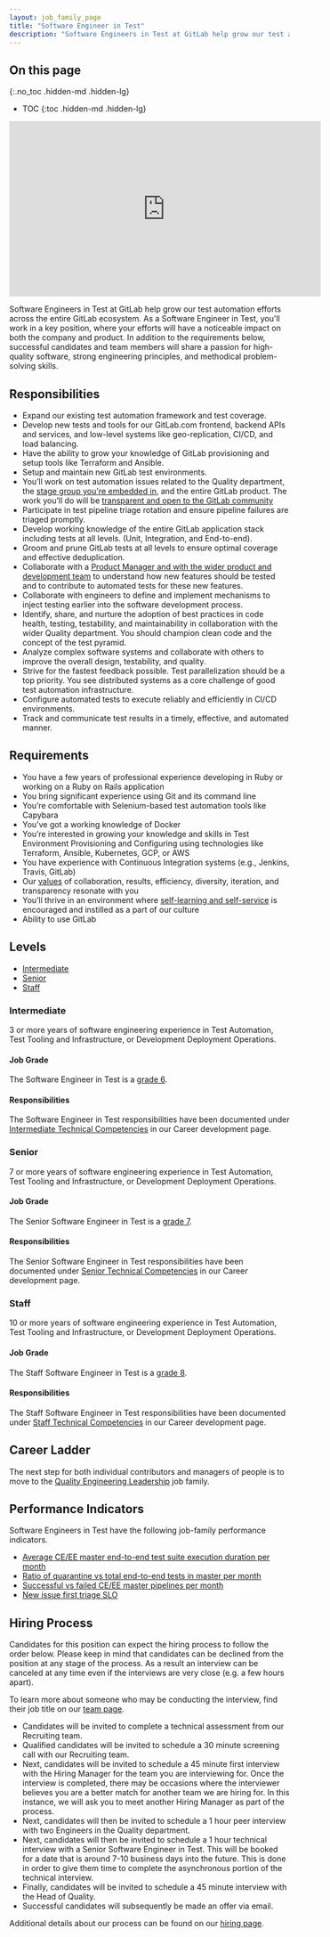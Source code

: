```yaml
---
layout: job_family_page
title: "Software Engineer in Test"
description: "Software Engineers in Test at GitLab help grow our test automation efforts across the entire GitLab ecosystem."
---
```


## On this page
{:.no_toc .hidden-md .hidden-lg}

- TOC
{:toc .hidden-md .hidden-lg}

<iframe width="560" height="315" src="https://www.youtube.com/embed/48x1Rok15os" frameborder="0" allow="accelerometer; autoplay; encrypted-media; gyroscope; picture-in-picture" allowfullscreen></iframe>

Software Engineers in Test at GitLab help grow our test automation efforts across the entire GitLab ecosystem.
As a Software Engineer in Test, you'll work in a key position, where your efforts will have a noticeable impact on both the company and product.
In addition to the requirements below, successful candidates and team members will share a passion for high-quality software,
strong engineering principles, and methodical problem-solving skills.

## Responsibilities

- Expand our existing test automation framework and test coverage.
- Develop new tests and tools for our GitLab.com frontend, backend APIs and services, and low-level systems like geo-replication,
CI/CD, and load balancing.
- Have the ability to grow your knowledge of GitLab provisioning and setup tools like Terraform and Ansible.
- Setup and maintain new GitLab test environments.
- You’ll work on test automation issues related to the Quality department, the [stage group you're embedded in](https://about.gitlab.com/handbook/product/categories/#devops-stages), and the entire GitLab product. The work you’ll do will be [transparent and open to the GitLab community](https://gitlab.com/groups/gitlab-org/-/issues?scope=all&utf8=%E2%9C%93&state=opened&label_name[]=Quality)
- Participate in test pipeline triage rotation and ensure pipeline failures are triaged promptly.
- Develop working knowledge of the entire GitLab application stack including tests at all levels. (Unit, Integration, and End-to-end).
- Groom and prune GitLab tests at all levels to ensure optimal coverage and effective deduplication.
- Collaborate with a [Product Manager and with the wider product and development team](https://about.gitlab.com/handbook/product-development-flow/#build-track) to understand how new features should be tested and to contribute to automated tests for these new features.
- Collaborate with engineers to define and implement mechanisms to inject testing earlier into the software development process.
- Identify, share, and nurture the adoption of best practices in code health, testing, testability, and maintainability in collaboration with the wider Quality department. You should champion clean code and the concept of the test pyramid.
- Analyze complex software systems and collaborate with others to improve the overall design, testability, and quality.
- Strive for the fastest feedback possible. Test parallelization should be a top priority.
You see distributed systems as a core challenge of good test automation infrastructure.
- Configure automated tests to execute reliably and efficiently in CI/CD environments.
- Track and communicate test results in a timely, effective, and automated manner.

## Requirements

- You have a few years of professional experience developing in Ruby or working on a Ruby on Rails application
- You bring significant experience using Git and its command line
- You’re comfortable with Selenium-based test automation tools like Capybara
- You’ve got a working knowledge of Docker
- You’re interested in growing your knowledge and skills in Test Environment Provisioning and Configuring using technologies like Terraform, Ansible, Kubernetes, GCP, or AWS
- You have experience with Continuous Integration systems (e.g., Jenkins, Travis, GitLab)
- Our [values](https://about.gitlab.com/handbook/values/) of collaboration, results, efficiency, diversity, iteration, and transparency resonate with you
- You’ll thrive in an environment where [self-learning and self-service](https://about.gitlab.com/company/culture/all-remote/self-service/#self-service-and-self-learning-in-onboarding) is encouraged and instilled as a part of our culture
- Ability to use GitLab

## Levels
* [Intermediate](/job-families/engineering/software-engineer-in-test/#intermediate)
* [Senior](/job-families/engineering/software-engineer-in-test/#senior)
* [Staff](/job-families/engineering/software-engineer-in-test/#staff)

### Intermediate

3 or more years of software engineering experience in Test Automation, Test Tooling and Infrastructure, or Development Deployment Operations.

#### Job Grade

The Software Engineer in Test is a [grade 6](/handbook/total-rewards/compensation/compensation-calculator/#gitlab-job-grades).

#### Responsibilities 

The Software Engineer in Test responsibilities have been documented under [Intermediate Technical Competencies](/handbook/engineering/career-development/matrix/engineering/quality/software-engineer-in-test/intermediate/#quality) in our Career development page.

### Senior

7 or more years of software engineering experience in Test Automation, Test Tooling and Infrastructure, or Development Deployment Operations.

#### Job Grade

The Senior Software Engineer in Test is a [grade 7](/handbook/total-rewards/compensation/compensation-calculator/#gitlab-job-grades).

#### Responsibilities 

The Senior Software Engineer in Test responsibilities have been documented under [Senior Technical Competencies](/handbook/engineering/career-development/matrix/engineering/quality/software-engineer-in-test/senior/#quality-1) in our Career development page.

### Staff

10 or more years of software engineering experience in Test Automation, Test Tooling and Infrastructure, or Development Deployment Operations.

#### Job Grade

The Staff Software Engineer in Test is a [grade 8](/handbook/total-rewards/compensation/compensation-calculator/#gitlab-job-grades).

#### Responsibilities 

The Staff Software Engineer in Test responsibilities have been documented under [Staff Technical Competencies](/handbook/engineering/career-development/matrix/engineering/quality/software-engineer-in-test/staff/#quality) in our Career development page.

## Career Ladder

The next step for both individual contributors and managers of people is to move to the [Quality Engineering Leadership](/job-families/engineering/engineering-management-quality/) job family.

## Performance Indicators

Software Engineers in Test have the following job-family performance indicators.

* [Average CE/EE master end-to-end test suite execution duration per month](/handbook/engineering/quality/performance-indicators/#average-ce-ee-master-end-to-end-test-suite-execution-duration-per-month)
* [Ratio of quarantine vs total end-to-end tests in master per month](/handbook/engineering/quality/performance-indicators/#ratio-of-quarantine-vs-total-end-to-end-tests-in-master-per-month)
* [Successful vs failed CE/EE master pipelines per month](/handbook/engineering/quality/performance-indicators/#successful-vs-failed-ce-ee-master-pipelines-per-month)
* [New issue first triage SLO](/handbook/engineering/quality/performance-indicators/#new-issue-first-triage-slo)

## Hiring Process

Candidates for this position can expect the hiring process to follow the order below.
Please keep in mind that candidates can be declined from the position at any stage of the process.
As a result an interview can be canceled at any time even if the interviews are very close (e.g. a few hours apart).

To learn more about someone who may be conducting the interview, find their job title on our [team page](/company/team/).

- Candidates will be invited to complete a technical assessment from our Recruiting team.
- Qualified candidates will be invited to schedule a 30 minute screening call with our Recruiting team.
- Next, candidates will be invited to schedule a 45 minute first interview with the Hiring Manager for the team you are interviewing for. Once the interview is completed, there may be occasions where the interviewer believes you are a better match for another team we are hiring for. In this instance, we will ask you to meet another Hiring Manager as part of the process. 
- Next, candidates will then be invited to schedule a 1 hour peer interview with two Engineers in the Quality department.
- Next, candidates will then be invited to schedule a 1 hour technical interview with a Senior Software Engineer in Test. This will be booked for a date that is around 7-10 business days into the future. This is done in order to give them time to complete the asynchronous portion of the technical interview.  
- Finally, candidates will be invited to schedule a 45 minute interview with the Head of Quality.
- Successful candidates will subsequently be made an offer via email.

Additional details about our process can be found on our [hiring page](/handbook/hiring/interviewing/).
